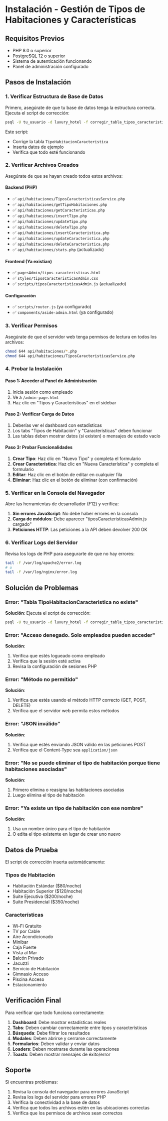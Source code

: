 # Instalación - Gestión de Tipos de Habitaciones y Características

## Requisitos Previos

- PHP 8.0 o superior
- PostgreSQL 12 o superior
- Sistema de autenticación funcionando
- Panel de administración configurado

## Pasos de Instalación

### 1. Verificar Estructura de Base de Datos

Primero, asegúrate de que tu base de datos tenga la estructura correcta. Ejecuta el script de corrección:

```bash
psql -U tu_usuario -d luxury_hotel -f corregir_tabla_tipos_caracteristicas.sql
```

Este script:
- Corrige la tabla `TipoHabitacionCaracteristica`
- Inserta datos de ejemplo
- Verifica que todo esté funcionando

### 2. Verificar Archivos Creados

Asegúrate de que se hayan creado todos estos archivos:

#### Backend (PHP)
- ✅ `api/habitaciones/TiposCaracteristicasService.php`
- ✅ `api/habitaciones/getTipoHabitaciones.php`
- ✅ `api/habitaciones/getCaracteristicas.php`
- ✅ `api/habitaciones/insertTipo.php`
- ✅ `api/habitaciones/updateTipo.php`
- ✅ `api/habitaciones/deleteTipo.php`
- ✅ `api/habitaciones/insertCaracteristica.php`
- ✅ `api/habitaciones/updateCaracteristica.php`
- ✅ `api/habitaciones/deleteCaracteristica.php`
- ✅ `api/habitaciones/stats.php` (actualizado)

#### Frontend (Ya existían)
- ✅ `pagesAdmin/tipos-caracteristicas.html`
- ✅ `styles/tiposCaracteristicasAdmin.css`
- ✅ `scripts/tiposCaracteristicasAdmin.js` (actualizado)

#### Configuración
- ✅ `scripts/router.js` (ya configurado)
- ✅ `components/aside-admin.html` (ya configurado)

### 3. Verificar Permisos

Asegúrate de que el servidor web tenga permisos de lectura en todos los archivos:

```bash
chmod 644 api/habitaciones/*.php
chmod 644 api/habitaciones/TiposCaracteristicasService.php
```

### 4. Probar la Instalación

#### Paso 1: Acceder al Panel de Administración
1. Inicia sesión como empleado
2. Ve a `/admin-page.html`
3. Haz clic en "Tipos y Características" en el sidebar

#### Paso 2: Verificar Carga de Datos
1. Deberías ver el dashboard con estadísticas
2. Los tabs "Tipos de Habitación" y "Características" deben funcionar
3. Las tablas deben mostrar datos (si existen) o mensajes de estado vacío

#### Paso 3: Probar Funcionalidades
1. **Crear Tipo**: Haz clic en "Nuevo Tipo" y completa el formulario
2. **Crear Característica**: Haz clic en "Nueva Característica" y completa el formulario
3. **Editar**: Haz clic en el botón de editar en cualquier fila
4. **Eliminar**: Haz clic en el botón de eliminar (con confirmación)

### 5. Verificar en la Consola del Navegador

Abre las herramientas de desarrollador (F12) y verifica:

1. **Sin errores JavaScript**: No debe haber errores en la consola
2. **Carga de módulos**: Debe aparecer "tiposCaracteristicasAdmin.js cargado"
3. **Peticiones HTTP**: Las peticiones a la API deben devolver 200 OK

### 6. Verificar Logs del Servidor

Revisa los logs de PHP para asegurarte de que no hay errores:

```bash
tail -f /var/log/apache2/error.log
# o
tail -f /var/log/nginx/error.log
```

## Solución de Problemas

### Error: "Tabla TipoHabitacionCaracteristica no existe"

**Solución**: Ejecuta el script de corrección:
```bash
psql -U tu_usuario -d luxury_hotel -f corregir_tabla_tipos_caracteristicas.sql
```

### Error: "Acceso denegado. Solo empleados pueden acceder"

**Solución**: 
1. Verifica que estés logueado como empleado
2. Verifica que la sesión esté activa
3. Revisa la configuración de sesiones PHP

### Error: "Método no permitido"

**Solución**: 
1. Verifica que estés usando el método HTTP correcto (GET, POST, DELETE)
2. Verifica que el servidor web permita estos métodos

### Error: "JSON inválido"

**Solución**: 
1. Verifica que estés enviando JSON válido en las peticiones POST
2. Verifica que el Content-Type sea `application/json`

### Error: "No se puede eliminar el tipo de habitación porque tiene habitaciones asociadas"

**Solución**: 
1. Primero elimina o reasigna las habitaciones asociadas
2. Luego elimina el tipo de habitación

### Error: "Ya existe un tipo de habitación con ese nombre"

**Solución**: 
1. Usa un nombre único para el tipo de habitación
2. O edita el tipo existente en lugar de crear uno nuevo

## Datos de Prueba

El script de corrección inserta automáticamente:

### Tipos de Habitación
- Habitación Estándar ($80/noche)
- Habitación Superior ($120/noche)
- Suite Ejecutiva ($200/noche)
- Suite Presidencial ($350/noche)

### Características
- Wi-Fi Gratuito
- TV por Cable
- Aire Acondicionado
- Minibar
- Caja Fuerte
- Vista al Mar
- Balcón Privado
- Jacuzzi
- Servicio de Habitación
- Gimnasio Acceso
- Piscina Acceso
- Estacionamiento

## Verificación Final

Para verificar que todo funciona correctamente:

1. **Dashboard**: Debe mostrar estadísticas reales
2. **Tabs**: Deben cambiar correctamente entre tipos y características
3. **Búsqueda**: Debe filtrar los resultados
4. **Modales**: Deben abrirse y cerrarse correctamente
5. **Formularios**: Deben validar y enviar datos
6. **Loaders**: Deben mostrarse durante las operaciones
7. **Toasts**: Deben mostrar mensajes de éxito/error

## Soporte

Si encuentras problemas:

1. Revisa la consola del navegador para errores JavaScript
2. Revisa los logs del servidor para errores PHP
3. Verifica la conectividad a la base de datos
4. Verifica que todos los archivos estén en las ubicaciones correctas
5. Verifica que los permisos de archivos sean correctos 
